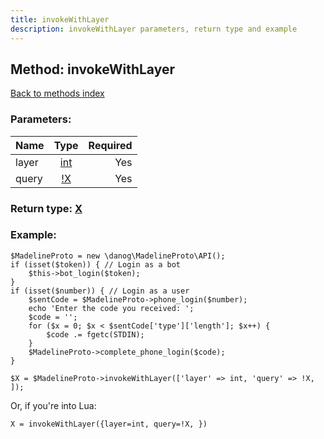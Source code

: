 ```yaml
---
title: invokeWithLayer
description: invokeWithLayer parameters, return type and example
---
```

## Method: invokeWithLayer  
[Back to methods index](index.md)


### Parameters:

| Name     |    Type       | Required |
|----------|:-------------:|---------:|
|layer|[int](../types/int.md) | Yes|
|query|[!X](../types/!X.md) | Yes|


### Return type: [X](../types/X.md)

### Example:


```
$MadelineProto = new \danog\MadelineProto\API();
if (isset($token)) { // Login as a bot
    $this->bot_login($token);
}
if (isset($number)) { // Login as a user
    $sentCode = $MadelineProto->phone_login($number);
    echo 'Enter the code you received: ';
    $code = '';
    for ($x = 0; $x < $sentCode['type']['length']; $x++) {
        $code .= fgetc(STDIN);
    }
    $MadelineProto->complete_phone_login($code);
}

$X = $MadelineProto->invokeWithLayer(['layer' => int, 'query' => !X, ]);
```

Or, if you're into Lua:

```
X = invokeWithLayer({layer=int, query=!X, })
```

